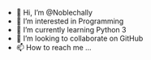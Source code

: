 - 👋 Hi, I’m @Noblechally
- 👀 I’m interested in Programming
- 🌱 I’m currently learning Python 3
- 💞️ I’m looking to collaborate on GitHub
- 📫 How to reach me ...

<!---
Noblechally/Noblechally is a ✨ special ✨ repository because its `README.md` (this file) appears on your GitHub profile.
You can click the Preview link to take a look at your changes.
--->
